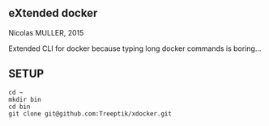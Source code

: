 ## eXtended docker

Nicolas MULLER, 2015

Extended CLI for docker because typing long docker commands is boring...

## SETUP

```
cd ~
mkdir bin
cd bin
git clone git@github.com:Treeptik/xdocker.git
```
